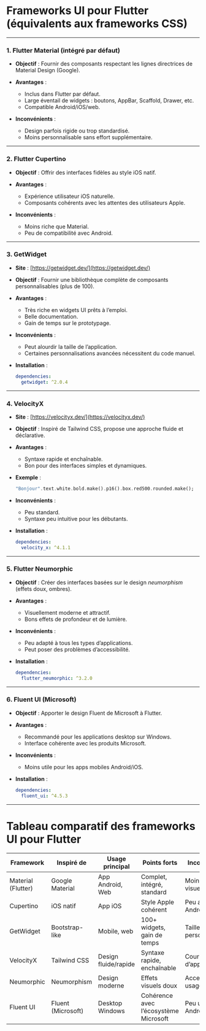 ## <h1 id="flutter-ui-frameworks">Frameworks UI pour Flutter (équivalents aux frameworks CSS)</h1>

---

### 1. **Flutter Material (intégré par défaut)**

* **Objectif** : Fournir des composants respectant les lignes directrices de Material Design (Google).
* **Avantages** :

  * Inclus dans Flutter par défaut.
  * Large éventail de widgets : boutons, AppBar, Scaffold, Drawer, etc.
  * Compatible Android/iOS/web.
* **Inconvénients** :

  * Design parfois rigide ou trop standardisé.
  * Moins personnalisable sans effort supplémentaire.

---

### 2. **Flutter Cupertino**

* **Objectif** : Offrir des interfaces fidèles au style iOS natif.
* **Avantages** :

  * Expérience utilisateur iOS naturelle.
  * Composants cohérents avec les attentes des utilisateurs Apple.
* **Inconvénients** :

  * Moins riche que Material.
  * Peu de compatibilité avec Android.

---

### 3. **GetWidget**

* **Site** : [https://getwidget.dev/](https://getwidget.dev/)
* **Objectif** : Fournir une bibliothèque complète de composants personnalisables (plus de 100).
* **Avantages** :

  * Très riche en widgets UI prêts à l’emploi.
  * Belle documentation.
  * Gain de temps sur le prototypage.
* **Inconvénients** :

  * Peut alourdir la taille de l’application.
  * Certaines personnalisations avancées nécessitent du code manuel.
* **Installation** :

  ```yaml
  dependencies:
    getwidget: ^2.0.4
  ```

---

### 4. **VelocityX**

* **Site** : [https://velocityx.dev/](https://velocityx.dev/)
* **Objectif** : Inspiré de Tailwind CSS, propose une approche fluide et déclarative.
* **Avantages** :

  * Syntaxe rapide et enchaînable.
  * Bon pour des interfaces simples et dynamiques.
* **Exemple** :

  ```dart
  "Bonjour".text.white.bold.make().p16().box.red500.rounded.make();
  ```
* **Inconvénients** :

  * Peu standard.
  * Syntaxe peu intuitive pour les débutants.
* **Installation** :

  ```yaml
  dependencies:
    velocity_x: ^4.1.1
  ```

---

### 5. **Flutter Neumorphic**

* **Objectif** : Créer des interfaces basées sur le design *neumorphism* (effets doux, ombres).
* **Avantages** :

  * Visuellement moderne et attractif.
  * Bons effets de profondeur et de lumière.
* **Inconvénients** :

  * Peu adapté à tous les types d’applications.
  * Peut poser des problèmes d’accessibilité.
* **Installation** :

  ```yaml
  dependencies:
    flutter_neumorphic: ^3.2.0
  ```

---

### 6. **Fluent UI (Microsoft)**

* **Objectif** : Apporter le design Fluent de Microsoft à Flutter.
* **Avantages** :

  * Recommandé pour les applications desktop sur Windows.
  * Interface cohérente avec les produits Microsoft.
* **Inconvénients** :

  * Moins utile pour les apps mobiles Android/iOS.
* **Installation** :

  ```yaml
  dependencies:
    fluent_ui: ^4.5.3
  ```

---

## <h1 id="comparatif-frameworks">Tableau comparatif des frameworks UI pour Flutter</h1>

| Framework          | Inspiré de         | Usage principal      | Points forts                          | Inconvénients                     |
| ------------------ | ------------------ | -------------------- | ------------------------------------- | --------------------------------- |
| Material (Flutter) | Google Material    | App Android, Web     | Complet, intégré, standard            | Moins flexible visuellement       |
| Cupertino          | iOS natif          | App iOS              | Style Apple cohérent                  | Peu adapté à Android/web          |
| GetWidget          | Bootstrap-like     | Mobile, web          | 100+ widgets, gain de temps           | Taille de l’app, personnalisation |
| VelocityX          | Tailwind CSS       | Design fluide/rapide | Syntaxe rapide, enchaînable           | Courbe d’apprentissage            |
| Neumorphic         | Neumorphism        | Design moderne       | Effets visuels doux                   | Accessibilité, usage limité       |
| Fluent UI          | Fluent (Microsoft) | Desktop Windows      | Cohérence avec l’écosystème Microsoft | Peu utile pour Android/iOS        |


